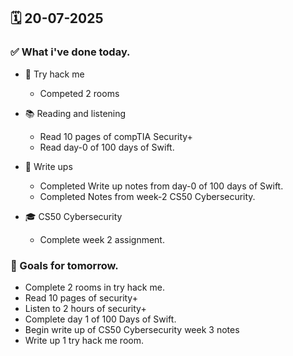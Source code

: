 ## 🗓️ 20-07-2025

### ✅ What i've done today.
- 👾 Try hack me
  - Competed 2 rooms

- 📚 Reading and listening
  - Read 10 pages of compTIA Security+
  - Read day-0 of 100 days of Swift.

- 📝 Write ups
  - Completed Write up notes from day-0 of 100 days of Swift.
  - Completed Notes from week-2 CS50 Cybersecurity.
 
- 🎓 CS50 Cybersecurity
  - Complete week 2 assignment.


### 🎯 Goals for tomorrow.
- Complete 2 rooms in try hack me.
- Read 10 pages of security+
- Listen to 2 hours of security+
- Complete day 1 of 100 Days of Swift.
- Begin write up of CS50 Cybersecurity week 3 notes
- Write up 1 try hack me room.
